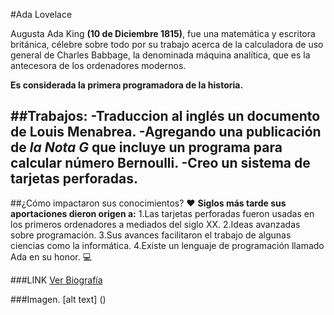 #Ada Lovelace

Augusta Ada King **(10 de Diciembre 1815)**, fue una matemática y escritora británica, célebre sobre todo por su trabajo acerca de la calculadora de uso general de Charles Babbage, la denominada máquina analítica, que es la antecesora de los ordenadores modernos.

**Es considerada la primera programadora de la historia.**

##Trabajos:
-Traduccion al inglés un documento de Louis Menabrea.
-Agregando una publicación de *la Nota G* que incluye un programa para calcular número Bernoulli.
-Creo un sistema de tarjetas perforadas.
---
##¿Cómo impactaron sus conocimientos? :heart:
**Siglos más tarde sus aportaciones dieron origen a:**
1.Las tarjetas perforadas fueron usadas en los primeros ordenadores a mediados del siglo XX.
2.Ideas avanzadas sobre programación.
3.Sus avances facilitaron el trabajo de algunas ciencias como la informática.
4.Existe un lenguaje de programación llamado Ada en su honor. :computer:


###LINK
[Ver Biografía](https://www.youtube.com/watch?v=bYCDVwyuVt4)

###Imagen.
[alt text] ()



